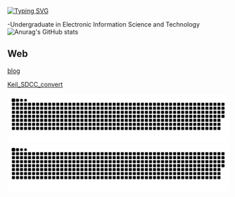 [![Typing SVG](https://readme-typing-svg.herokuapp.com?font=Fira+Code&weight=500&pause=1000&color=66CCFF&width=435&lines=Hi%2C+this+is+413!+%F0%9F%98%8A%F0%9F%98%8A%F0%9F%98%8A%F0%9F%98%8A%F0%9F%98%8A%F0%9F%98%8A+)](https://git.io/typing-svg)

-Undergraduate in Electronic Information Science and Technology
![Anurag's GitHub stats](https://github-readme-stats.vercel.app/api?username=anuraghazra&show_icons=true&theme=transparent)
<!-- 
[![Top Langs](https://github-readme-stats.vercel.app/api/top-langs/?username=syx-413&layout=compact)](https://github.com/syx-413/github-readme-stats)
## fortran
<a href="https://hosted.weblate.org/engage/fortran-lang/">
<img src="https://hosted.weblate.org/widgets/fortran-lang/-/horizontal-auto.svg" alt="翻译状态" />
</a> -->

<!---
syx-413/syx-413 is a ✨ special ✨ repository because its `README.md` (this file) appears on your GitHub profile.
You can click the Preview link to take a look at your changes.
--->
## Web 
[blog](https://blog.shao413.cn/)

[Keil_SDCC_convert](https://blog.shao413.cn/Keil-C51-C-to-SDCC-C-Converter/)

![GitHub Snake Light](https://raw.githubusercontent.com/zxbing0066/zxbing0066/output/github-contribution-grid-snake.svg#gh-light-mode-only) ![GitHub Snake Dark](https://raw.githubusercontent.com/zxbing0066/zxbing0066/output/github-contribution-grid-snake-dark.svg#gh-dark-mode-only)


